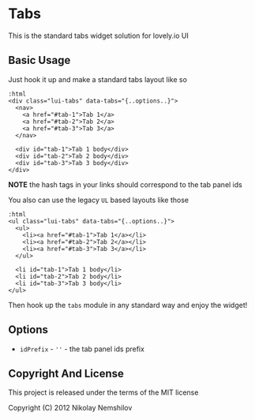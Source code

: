 # Tabs

This is the standard tabs widget solution for lovely.io UI

## Basic Usage

Just hook it up and make a standard tabs layout like so

    :html
    <div class="lui-tabs" data-tabs="{..options..}">
      <nav>
        <a href="#tab-1">Tab 1</a>
        <a href="#tab-2">Tab 2</a>
        <a href="#tab-3">Tab 3</a>
      </nav>

      <div id="tab-1">Tab 1 body</div>
      <div id="tab-2">Tab 2 body</div>
      <div id="tab-3">Tab 3 body</div>
    </div>

__NOTE__ the hash tags in your links should correspond to the
tab panel ids

You also can use the legacy `UL` based layouts like those

    :html
    <ul class="lui-tabs" data-tabs="{..options..}">
      <ul>
        <li><a href="#tab-1">Tab 1</a></li>
        <li><a href="#tab-2">Tab 2</a></li>
        <li><a href="#tab-3">Tab 3</a></li>
      </ul>

      <li id="tab-1">Tab 1 body</li>
      <li id="tab-2">Tab 2 body</li>
      <li id="tab-3">Tab 3 body</li>
    </ul>

Then hook up the `tabs` module in any standard way and enjoy the widget!


## Options

 * `idPrefix` - `''` - the tab panel ids prefix


## Copyright And License

This project is released under the terms of the MIT license

Copyright (C) 2012 Nikolay Nemshilov